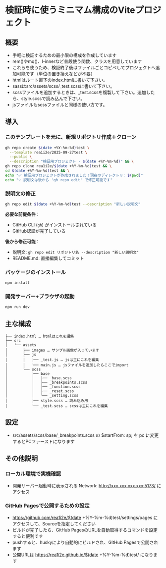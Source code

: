 # 検証時に使うミニマム構成のViteプロジェクト

## 概要
- 手軽に検証するための最小限の構成を作成しています
- rem()やmq()、l-innerなど普段使う関数、クラスを用意しています
- これらを使うため、検証終了後はファイルごとコピペしてプロジェクトへ追加可能です（単位の置き換えなどが不要）
- htmlはルート直下のindex.htmlに書いて下さい。
- sassはsrc/assets/scss/_test.scssに書いて下さい。
- scssファイルを追加するときは、_test.scssを複製して下さい。追加したら、style.scssで読み込んで下さい。
- jsファイルもscssファイルと同様の使い方です。

## 導入

### このテンプレートを元に、新規リポジトリ作成＋クローン

```bash
gh repo create $(date +%Y-%m-%d)test \
  --template rea1i2e/2025-09-27test \
  --public \
  --description "検証用プロジェクト - $(date +%Y-%m-%d)" && \
gh repo clone rea1i2e/$(date +%Y-%m-%d)test && \
cd $(date +%Y-%m-%d)test && \
echo "✅ 検証用プロジェクトが作成されました！現在のディレクトリ: $(pwd)"
echo "💡 説明文は後から 'gh repo edit' で修正可能です"
```

### 説明文の修正
```bash
gh repo edit $(date +%Y-%m-%d)test --description "新しい説明文"
```

**必要な前提条件**：
- GitHub CLI (`gh`) がインストールされている
- GitHub認証が完了している

**後から修正可能**：
- 説明文: `gh repo edit リポジトリ名 --description "新しい説明文"`
- README.md: 直接編集してコミット

### パッケージのインストール

```bash
npm install
```

### 開発サーバー+ブラウザの起動

```bash
npm run dev
```

## 主な構成

```
├── index.html … htmlはこれを編集
├── src
│   └── assets
│       ├── images … サンプル画像が入っています
│       ├── js
│       │   ├── _test.js … jsは主にこれを編集
│       │   └── main.js … jsファイルを追加したらここでimport
│       └── scss
│           ├── base
│           │   ├── _base.scss
│           │   ├── _breakpoints.scss
│           │   ├── _function.scss
│           │   ├── _reset.scss
│           │   └── _setting.scss
│           ├── style.scss … 読み込み用
│           └── _test.scss … scssは主にこれを編集
```


## 設定
- src/assets/scss/base/_breakpoints.scss の $startFrom: sp; を pc に変更するとPCファーストになります

## その他説明
### ローカル環境で実機確認
- 開発サーバー起動時に表示される  Network: http://xxx.xxx.xxx.xxx:5173/ にアクセス

### GitHub Pagesで公開するための設定
- https://github.com/rea1i2e/$(date +%Y-%m-%d)test/settings/pages にアクセスして、Sourceを指定してください
- ビルドが完了したら、GitHub PagesのURLを自動取得するコマンドを設定すると便利です
- pushすると、huskyにより自動的にビルドされ、GitHub Pagesで公開されます
- 公開URLは https://rea1i2e.github.io/$(date +%Y-%m-%d)test/ になります

